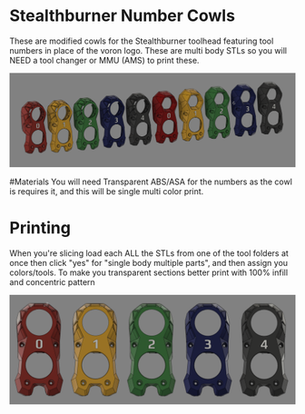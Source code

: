 # Stealthburner Number Cowls
These are modified cowls for the Stealthburner toolhead featuring tool numbers in place of the voron logo. These are multi body STLs so you will NEED a tool changer or MMU (AMS) to print these. 

![Render of All Cowls](images/everything.png)

#Materials
You will need Transparent ABS/ASA for the numbers as the cowl is requires it, and this will be single multi color print.

# Printing
When you're slicing load each ALL the STLs from one of the tool folders at once then click "yes" for "single body multiple parts", and then assign you colors/tools. To make you transparent sections better print with 100% infill and concentric pattern


![Render of Frontal View](images/knomi_front.png)